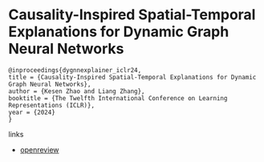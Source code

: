 # Causality-Inspired Spatial-Temporal Explanations for Dynamic Graph Neural Networks

```
@inproceedings{dygnnexplainer_iclr24,
title = {Causality-Inspired Spatial-Temporal Explanations for Dynamic Graph Neural Networks},
author = {Kesen Zhao and Liang Zhang},
booktitle = {The Twelfth International Conference on Learning Representations (ICLR)},
year = {2024}
}
```

links
- [openreview](https://openreview.net/forum?id=AJBkfwXh3u)
